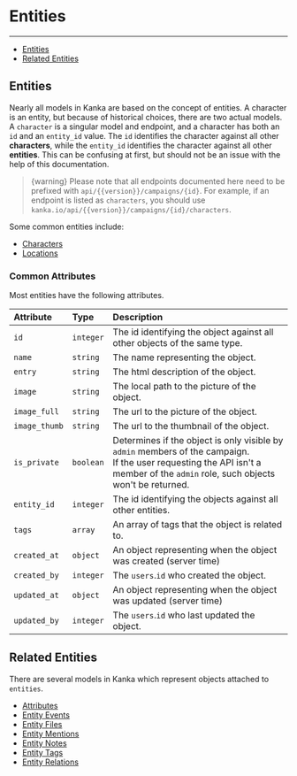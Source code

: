 # Entities

---

- [Entities](#entities)
- [Related Entities](#related-entities)

<a name="entities"></a>
## Entities

Nearly all models in Kanka are based on the concept of entities. A character is an entity, but because of historical choices, there are two actual models.
A `character` is a singular model and endpoint, and a character has both an `id` and an `entity_id` value. The `id` identifies the character against all other **characters**, while the `entity_id` identifies the character against all other **entities**. This can be confusing at first, but should not be an issue with the help of this documentation.

> {warning} Please note that all endpoints documented here need to be prefixed with `api/{{version}}/campaigns/{id}`. For example, if an endpoint is listed as `characters`, you should use `kanka.io/api/{{version}}/campaigns/{id}/characters`.

Some common entities include:

* [Characters](/docs/{{version}}/characters)
* [Locations](/docs/{{version}}/locations)

### Common Attributes

Most entities have the following attributes.

| Attribute | Type | Description
| :- | :- | :- |
| `id` | `integer` | The id identifying the object against all other objects of the same type. |
| `name` | `string` | The name representing the object. |
| `entry` | `string` | The html description of the object. |
| `image` | `string` | The local path to the picture of the object. |
| `image_full` | `string` | The url to the picture of the object. |
| `image_thumb` | `string` | The url to the thumbnail of the object. |
| `is_private` | `boolean` | Determines if the object is only visible by `admin` members of the campaign.<br /> If the user requesting the API isn't a member of the `admin` role, such objects won't be returned. |
| `entity_id` | `integer` | The id identifying the objects against all other entities.
| `tags` | `array` | An array of tags that the object is related to. |
| `created_at` | `object` | An object representing when the object was created (server time) |
| `created_by` | `integer` | The `users`.`id` who created the object.
| `updated_at` | `object` | An object representing when the object was updated (server time) |
| `updated_by` | `integer` | The `users`.`id` who last updated the object.

<a name="related-entities"></a>
## Related Entities

There are several models in Kanka which represent objects attached to `entities`.

* [Attributes](/docs/{{version}}/attributes)
* [Entity Events](/docs/{{version}}/entity-events)
* [Entity Files](/docs/{{version}}/entity-files)
* [Entity Mentions](/docs/{{version}}/entity-mentions)
* [Entity Notes](/docs/{{version}}/entity-notes)
* [Entity Tags](/docs/{{version}}/entity-tags)
* [Entity Relations](/docs/{{version}}/entity-relations)